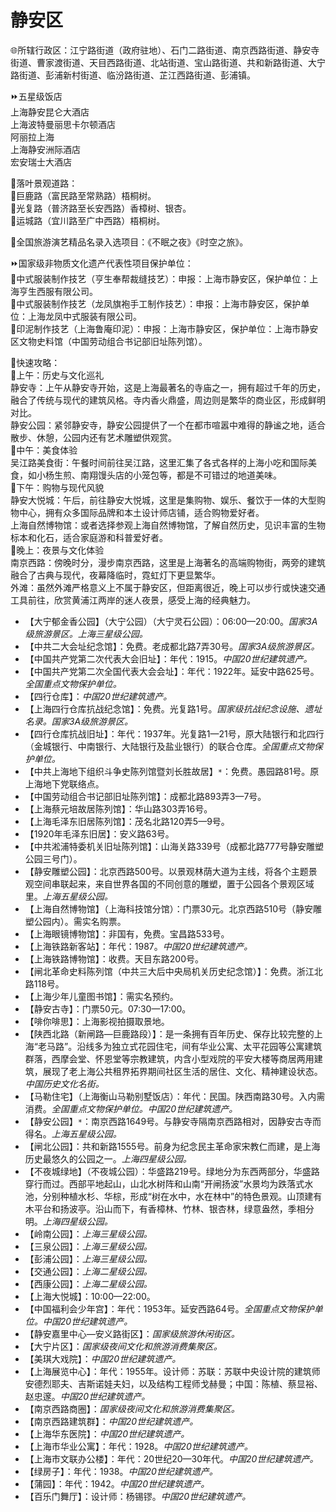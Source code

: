 # 静安区  
🌐所辖行政区：江宁路街道（政府驻地）、石门二路街道、南京西路街道、静安寺街道、曹家渡街道、天目西路街道、北站街道、宝山路街道、共和新路街道、大宁路街道、彭浦新村街道、临汾路街道、芷江西路街道、彭浦镇。  

⏩五星级饭店  
上海静安昆仑大酒店  
上海波特曼丽思卡尔顿酒店  
阿丽拉上海  
上海静安洲际酒店  
宏安瑞士大酒店  

🧭落叶景观道路：  
🔸巨鹿路（富民路至常熟路）梧桐树。  
🔸光复路（普济路至长安西路）香樟树、银杏。  
🔸运城路（宜川路至广中西路）梧桐树。  

💃全国旅游演艺精品名录入选项目：《不眠之夜》《时空之旅》。  

⏩国家级非物质文化遗产代表性项目保护单位：  
🔸中式服装制作技艺（亨生奉帮裁缝技艺）：申报：上海市静安区，保护单位：上海亨生西服有限公司。  
🔸中式服装制作技艺（龙凤旗袍手工制作技艺）：申报：上海市静安区，保护单位：上海龙凤中式服装有限公司。  
🔸印泥制作技艺（上海鲁庵印泥）：申报：上海市静安区，保护单位：上海市静安区文物史料馆（中国劳动组合书记部旧址陈列馆）。  

🧭快速攻略：  
🔸上午：历史与文化巡礼  
静安寺：上午从静安寺开始，这是上海最著名的寺庙之一，拥有超过千年的历史，融合了传统与现代的建筑风格。寺内香火鼎盛，周边则是繁华的商业区，形成鲜明对比。  
静安公园：紧邻静安寺，静安公园提供了一个在都市喧嚣中难得的静谧之地，适合散步、休憩，公园内还有艺术雕塑供观赏。  
🔸中午：美食体验  
吴江路美食街：午餐时间前往吴江路，这里汇集了各式各样的上海小吃和国际美食，如小杨生煎、南翔馒头店的小笼包等，都是不可错过的地道美味。  
🔸下午：购物与现代风貌  
静安大悦城：午后，前往静安大悦城，这里是集购物、娱乐、餐饮于一体的大型购物中心，拥有众多国际品牌和本土设计师店铺，适合购物爱好者。  
上海自然博物馆：或者选择参观上海自然博物馆，了解自然历史，见识丰富的生物标本和化石，适合家庭游和科普爱好者。  
🔸晚上：夜景与文化体验  
南京西路：傍晚时分，漫步南京西路，这里是上海著名的高端购物街，两旁的建筑融合了古典与现代，夜幕降临时，霓虹灯下更显繁华。  
外滩：虽然外滩严格意义上不属于静安区，但距离很近，晚上可以步行或快速交通工具前往，欣赏黄浦江两岸的迷人夜景，感受上海的经典魅力。  

* 【大宁郁金香公园】（大宁公园）（大宁灵石公园）：06:00—20:00。*国家3A级旅游景区。上海三星级公园。*  
* 【中共二大会址纪念馆】：免费。老成都北路7弄30号。*国家3A级旅游景区。*  
* 【中国共产党第二次代表大会旧址】：年代：1915。*中国20世纪建筑遗产。*  
* 【中国共产党第二次全国代表大会会址】：年代：1922年。延安中路625号。*全国重点文物保护单位。*  
* 【四行仓库】：*中国20世纪建筑遗产。*  
* 【上海四行仓库抗战纪念馆】：免费。光复路1号。*国家级抗战纪念设施、遗址名录。国家3A级旅游景区。*  
* 【四行仓库抗战旧址】：年代：1937年。光复路1—21号，原大陆银行和北四行（金城银行、中南银行、大陆银行及盐业银行）的联合仓库。*全国重点文物保护单位。*  
* 【中共上海地下组织斗争史陈列馆暨刘长胜故居】`*`：免费。愚园路81号。原上海地下党联络点。  
* 【中国劳动组合书记部旧址陈列馆】：成都北路893弄3—7号。  
* 【上海蔡元培故居陈列馆】：华山路303弄16号。  
* 【上海毛泽东旧居陈列馆】：茂名北路120弄5—9号。  
* 【1920年毛泽东旧居】：安义路63号。  
* 【中共淞浦特委机关旧址陈列馆】：山海关路339号（成都北路777号静安雕塑公园三号门）。  
* 【静安雕塑公园】：北京西路500号。以景观林荫大道为主线，将各个主题景观空间串联起来，来自世界各国的不同创意的雕塑，置于公园各个景观区域里。*上海五星级公园。*  
* 【上海自然博物馆】（上海科技馆分馆）：门票30元。北京西路510号（静安雕塑公园内）。需实名购票。  
* 【上海眼镜博物馆】：非国有，免费。宝昌路533号。  
* 【上海铁路新客站】：年代：1987。*中国20世纪建筑遗产。*  
* 【上海铁路博物馆】：收费。天目东路200号。  
* 【闸北革命史料陈列馆（中共三大后中央局机关历史纪念馆）】：免费。浙江北路118号。  
* 【上海少年儿童图书馆】：需实名预约。  
* 【静安古寺】：门票50元。07:30—17:00。  
* 【啡你啡思】：上海影视拍摄取景地。  
* 【陕西北路（新闸路—巨鹿路段）】：是一条拥有百年历史、保存比较完整的上海“老马路”。沿线多为独立式花园住宅，间有华业公寓、太平花园等公寓建筑群落，西摩会堂、怀恩堂等宗教建筑，内含小型戏院的平安大楼等商居两用建筑，展现了老上海公共租界拓界期间社区生活的居住、文化、精神建设状态。*中国历史文化名街。*  
* 【马勒住宅】（上海衡山马勒别墅饭店）：年代：民国。陕西南路30号。入内需消费。*全国重点文物保护单位。中国20世纪建筑遗产。*  
* 【静安公园】`*`：南京西路1649号。与静安寺隔南京西路相对，因静安古寺而得名。*上海五星级公园。*  
* 【闸北公园】：共和新路1555号。前身为纪念民主革命家宋教仁而建，是上海历史最悠久的公园之一。*上海四星级公园。*  
* 【不夜城绿地】（不夜城公园）：华盛路219号。绿地分为东西两部分，华盛路穿行而过。西部平地起山，山北水树阵和山南“开闸扬波”水景均为跌落式水池，分别种植水杉、华棕，形成“树在水中，水在林中”的特色景观。山顶建有木平台和扬波亭。沿山而下，有香樟林、竹林、银杏林，绿意盎然，季相分明。*上海四星级公园。*  
* 【岭南公园】：*上海三星级公园。*  
* 【三泉公园】：*上海三星级公园。*  
* 【彭浦公园】：*上海三星级公园。*  
* 【交通公园】：*上海二星级公园。*  
* 【西康公园】：*上海二星级公园。*  
* 【上海大悦城】：10:00—22:00。  
* 【中国福利会少年宫】：年代：1953年。延安西路64号。*全国重点文物保护单位。中国20世纪建筑遗产。*  
* 【静安嘉里中心—安义路街区】：*国家级旅游休闲街区。*  
* 【大宁片区】：*国家级夜间文化和旅游消费集聚区。*  
* 【美琪大戏院】：*中国20世纪建筑遗产。*  
* 【上海展览中心】：年代：1955年。设计师：苏联：苏联中央设计院的建筑师安德烈耶夫、吉斯诺娃夫妇，以及结构工程师戈赫曼；中国：陈植、蔡显裕、赵忠邃。*中国20世纪建筑遗产。*  
* 【南京西路商圈】：*国家级夜间文化和旅游消费集聚区。*  
* 【南京西路建筑群】：*中国20世纪建筑遗产。*  
* 【上海华东医院】：*中国20世纪建筑遗产。*  
* 【上海市华业公寓】：年代：1928。*中国20世纪建筑遗产。*  
* 【上海市文联办公楼】：年代：20世纪20—30年代。*中国20世纪建筑遗产。*  
* 【绿房子】：年代：1938。*中国20世纪建筑遗产。*  
* 【蒲园】：年代：1942。*中国20世纪建筑遗产。*  
* 【百乐门舞厅】：设计师：杨锡镠。*中国20世纪建筑遗产。*  
